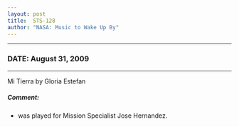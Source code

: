 ```yaml
---
layout: post
title:  STS-128
author: "NASA: Music to Wake Up By"
---
```


----
### DATE: August 31, 2009
----
Mi Tierra by Gloria Estefan

##### Comment:
* was played for Mission Specialist Jose Hernandez.

